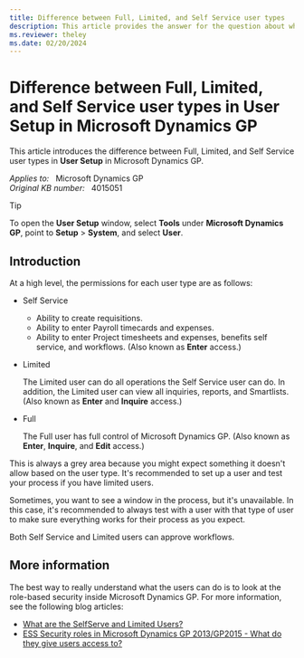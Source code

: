 ```yaml
---
title: Difference between Full, Limited, and Self Service user types
description: This article provides the answer for the question about what is the difference between Full, Limited, and Self Service user types in User Setup in Microsoft Dynamics GP.
ms.reviewer: theley
ms.date: 02/20/2024
---
```

# Difference between Full, Limited, and Self Service user types in User Setup in Microsoft Dynamics GP

This article introduces the difference between Full, Limited, and Self Service user types in **User Setup** in Microsoft Dynamics GP.

_Applies to:_ &nbsp; Microsoft Dynamics GP  
_Original KB number:_ &nbsp; 4015051

> [!TIP]
> To open the **User Setup** window, select **Tools** under **Microsoft Dynamics GP**, point to **Setup** > **System**, and select **User**.

## Introduction

At a high level, the permissions for each user type are as follows:

- Self Service

  - Ability to create requisitions.
  - Ability to enter Payroll timecards and expenses.
  - Ability to enter Project timesheets and expenses, benefits self service, and workflows. (Also known as **Enter** access.)

- Limited

  The Limited user can do all operations the Self Service user can do. In addition, the Limited user can view all inquiries, reports, and Smartlists. (Also known as **Enter** and **Inquire** access.)
- Full

  The Full user has full control of Microsoft Dynamics GP. (Also known as **Enter**, **Inquire**, and **Edit** access.)

This is always a grey area because you might expect something it doesn't allow based on the user type. It's recommended to set up a user and test your process if you have limited users.

Sometimes, you want to see a window in the process, but it's unavailable. In this case, it's recommended to always test with a user with that type of user to make sure everything works for their process as you expect.
 
Both Self Service and Limited users can approve workflows.

## More information

The best way to really understand what the users can do is to look at the role-based security inside Microsoft Dynamics GP. For more information, see the following blog articles:

- [What are the SelfServe and Limited Users?](https://community.dynamics.com/blogs/post/?postid=5dd0d260-fd46-49ef-8ada-43ee2cd4db9d)
- [ESS Security roles in Microsoft Dynamics GP 2013/GP2015 - What do they give users access to?](https://community.dynamics.com/blogs/post/?postid=5381b125-c9b6-4f1a-9acf-49034f612b6d)

